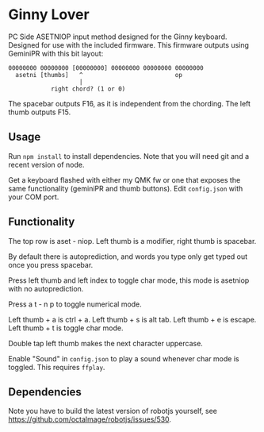 # Ginny Lover

PC Side ASETNIOP input method designed for the Ginny keyboard. Designed for use
with the included firmware. This firmware outputs using GeminiPR with this bit
layout:

```
00000000 00000000 [00000000] 00000000 00000000 00000000
  asetni [thumbs]   ^                          op      
                    |
            right chord? (1 or 0)
```

The spacebar outputs F16, as it is independent from the chording.
The left thumb outputs F15.

## Usage

Run `npm install` to install dependencies. Note that you will need git and a
recent version of node.

Get a keyboard flashed with either my QMK fw or one that exposes the same
functionality (geminiPR and thumb buttons). Edit `config.json` with your COM port.

## Functionality

The top row is aset - niop. Left thumb is a modifier, right thumb is spacebar.

By default there is autoprediction, and words you type only
get typed out once you press spacebar.

Press left thumb and left index to toggle char mode, this mode
is asetniop with no autoprediction. 

Press a  t - n  p to toggle numerical mode.

Left thumb + a is ctrl + a.
Left thumb + s is alt tab.
Left thumb + e is escape.
Left thumb + t is toggle char mode.

Double tap left thumb makes the next character uppercase.

Enable "Sound" in `config.json` to play a sound whenever char mode is toggled. This requires `ffplay`.

## Dependencies

Note you have to build the latest version of robotjs yourself, see https://github.com/octalmage/robotjs/issues/530.
